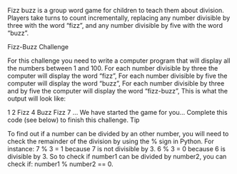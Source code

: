 Fizz buzz is a group word game for children to teach them about division. Players take turns to count incrementally, replacing any number divisible by three with the word “fizz”, and any number divisible by five with the word “buzz”.

Fizz-Buzz Challenge

For this challenge you need to write a computer program that will display all the numbers between 1 and 100.
For each number divisible by three the computer will display the word “fizz”,
For each number divisible by five the computer will display the word “buzz”,
For each number divisible by three and by five the computer will display the word “fizz-buzz”,
This is what the output will look like:

1
2
Fizz
4
Buzz
Fizz
7
…
We have started the game for you… Complete this code (see below) to finish this challenge.
Tip

To find out if a number can be divided by an other number, you will need to check the remainder of the division by using the % sign in Python. For instance:
7 % 3 = 1 because 7 is not divisible by 3.
6 % 3 = 0 because 6 is divisible by 3.
So to check if number1 can be divided by number2, you can check if:
number1 % number2 == 0.